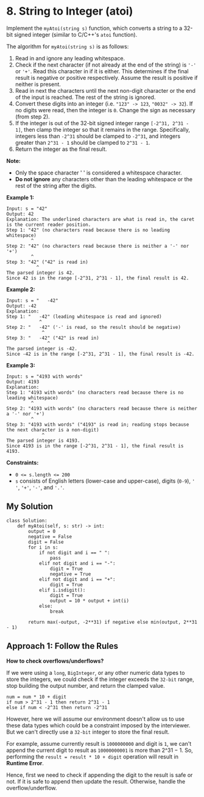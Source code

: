 # 8. String to Integer (atoi)

Implement the `myAtoi(string s)` function, which converts a string to a 32-bit signed integer (similar to C/C++'s `atoi` function).

The algorithm for `myAtoi(string s)` is as follows:

1. Read in and ignore any leading whitespace.
2. Check if the next character (if not already at the end of the string) is `'-'` or `'+'`. Read this character in if it is either. This determines if the final result is negative or positive respectively. Assume the result is positive if neither is present.
3. Read in next the characters until the next non-digit character or the end of the input is reached. The rest of the string is ignored.
4. Convert these digits into an integer (i.e. `"123" -> 123`, `"0032" -> 32`). If no digits were read, then the integer is `0`. Change the sign as necessary (from step 2).
5. If the integer is out of the 32-bit signed integer range `[-2^31, 2^31 - 1]`, then clamp the integer so that it remains in the range. Specifically, integers less than `-2^31` should be clamped to `-2^31`, and integers greater than `2^31 - 1` should be clamped to `2^31 - 1`.
6. Return the integer as the final result.

**Note:**

- Only the space character ' ' is considered a whitespace character.
- **Do not ignore** any characters other than the leading whitespace or the rest of the string after the digits.


**Example 1:**
```
Input: s = "42"
Output: 42
Explanation: The underlined characters are what is read in, the caret is the current reader position.
Step 1: "42" (no characters read because there is no leading whitespace)
         ^
Step 2: "42" (no characters read because there is neither a '-' nor '+')
         ^
Step 3: "42" ("42" is read in)
           ^
The parsed integer is 42.
Since 42 is in the range [-2^31, 2^31 - 1], the final result is 42.
```

**Example 2:**
```
Input: s = "   -42"
Output: -42
Explanation:
Step 1: "   -42" (leading whitespace is read and ignored)
            ^
Step 2: "   -42" ('-' is read, so the result should be negative)
             ^
Step 3: "   -42" ("42" is read in)
               ^
The parsed integer is -42.
Since -42 is in the range [-2^31, 2^31 - 1], the final result is -42.
```

**Example 3:**
```
Input: s = "4193 with words"
Output: 4193
Explanation:
Step 1: "4193 with words" (no characters read because there is no leading whitespace)
         ^
Step 2: "4193 with words" (no characters read because there is neither a '-' nor '+')
         ^
Step 3: "4193 with words" ("4193" is read in; reading stops because the next character is a non-digit)
             ^
The parsed integer is 4193.
Since 4193 is in the range [-2^31, 2^31 - 1], the final result is 4193.
```

**Constraints:**

- `0 <= s.length <= 200`
- `s` consists of English letters (lower-case and upper-case), digits (`0-9`), `' '`, `'+'`, `'-'`, and `'.'`.


## My Solution

```python3
class Solution:
    def myAtoi(self, s: str) -> int:
        output = 0
        negative = False
        digit = False
        for i in s:
            if not digit and i == " ":
                pass
            elif not digit and i == "-":
                digit = True
                negative = True
            elif not digit and i == "+":
                digit = True
            elif i.isdigit():
                digit = True
                output = 10 * output + int(i)
            else:
                break
        
        return max(-output, -2**31) if negative else min(output, 2**31 - 1)
```

## Approach 1: Follow the Rules

**How to check overflows/underflows?**

If we were using a `long`, `BigInteger`, or any other numeric data types to store the integers, we could check if the integer exceeds the `32-bit` range, stop building the output number, and return the clamped value.

```
num = num * 10 + digit
if num > 2^31 - 1 then return 2^31 - 1
else if num < -2^31 then return -2^31
```

However, here we will assume our environment doesn't allow us to use these data types which could be a constraint imposed by the interviewer. But we can't directly use a `32-bit` integer to store the final result.

For example, assume currently result is `1000000000` and digit is `1`, we can't append the current digit to result as `10000000001` is more than 2^31 − 1. So, performing the `result = result * 10 + digit` operation will result in **Runtime Error**.

Hence, first we need to check if appending the digit to the result is safe or not. If it is safe to append then update the result. Otherwise, handle the overflow/underflow.
